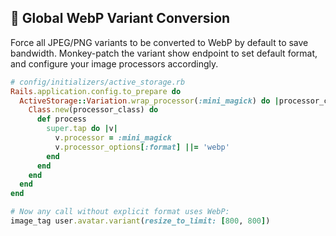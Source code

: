 ## 🎨 Global WebP Variant Conversion

Force all JPEG/PNG variants to be converted to WebP by default to save bandwidth. Monkey-patch the variant show endpoint to set default format, and configure your image processors accordingly.

```ruby
# config/initializers/active_storage.rb
Rails.application.config.to_prepare do
  ActiveStorage::Variation.wrap_processor(:mini_magick) do |processor_class|
    Class.new(processor_class) do
      def process
        super.tap do |v|
          v.processor = :mini_magick
          v.processor_options[:format] ||= 'webp'
        end
      end
    end
  end
end

# Now any call without explicit format uses WebP:
image_tag user.avatar.variant(resize_to_limit: [800, 800])
```